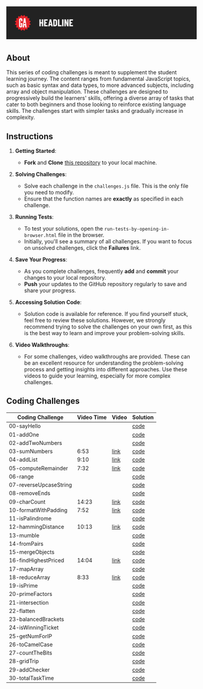 # ![Daily Coding Challenges](../assets/tktk-hero.png)


## About

This series of coding challenges is meant to supplement the student learning journey. The content ranges from fundamental JavaScript topics, such as basic syntax and data types, to more advanced subjects, including array and object manipulation. These challenges are designed to progressively build the learners' skills, offering a diverse array of tasks that cater to both beginners and those looking to reinforce existing language skills. The challenges start with simpler tasks and gradually increase in complexity.

## Instructions

1. **Getting Started**:
    - **Fork** and **Clone** [this repository](https://git.generalassemb.ly/modular-curriculum-all-courses/daily-coding-challenges) to your local machine.

1. **Solving Challenges**:
    - Solve each challenge in the `challenges.js` file. This is the only file you need to modify.
    - Ensure that the function names are **exactly** as specified in each challenge.

2. **Running Tests**:
    - To test your solutions, open the `run-tests-by-opening-in-browser.html` file in the browser.
    - Initially, you'll see a summary of all challenges. If you want to focus on unsolved challenges, click the **Failures** link.

3. **Save Your Progress**:
    - As you complete challenges, frequently **add** and **commit** your changes to your local repository.
    - **Push** your updates to the GitHub repository regularly to save and share your progress.

4. **Accessing Solution Code**:
    - Solution code is available for reference. If you find yourself stuck, feel free to review these solutions. However, we strongly recommend trying to solve the challenges on your own first, as this is the best way to learn and improve your problem-solving skills.

5. **Video Walkthroughs**:
    - For some challenges, video walkthroughs are provided. These can be an excellent resource for understanding the problem-solving process and getting insights into different approaches. Use these videos to guide your learning, especially for more complex challenges.

## Coding Challenges

| Coding Challenge       | Video Time | Video                 | Solution                                                         |
|------------------------|------------|-----------------------|------------------------------------------------------------------|
| 00-sayHello            |            |                       | [code](../solution-code/README.md/#challenge-00-sayhello-example) |
| 01-addOne              |            |                       | [code](../solution-code/README.md/#challenge-01-addone) |
| 02-addTwoNumbers       |            |                       | [code](../solution-code/README.md/#challenge-02-addtwonumbers) |
| 03-sumNumbers          |  6:53      | [link](#)             | [code](../solution-code/README.md/#challenge-03-sumnumbers) |
| 04-addList             |  9:10      | [link](#)             | [code](../solution-code/README.md/#challenge-04-addlist) |
| 05-computeRemainder    |  7:32      | [link](#)             | [code](../solution-code/README.md/#challenge-05-computeremainder) |
| 06-range               |            |                       | [code](../solution-code/README.md/#challenge-06-range) |
| 07-reverseUpcaseString |            |                       | [code](../solution-code/README.md/#challenge-07-reverseupcasestring) |
| 08-removeEnds          |            |                       | [code](../solution-code/README.md/#challenge-08-removeends) |
| 09-charCount           | 14:23      | [link](#)             | [code](../solution-code/README.md/#challenge-09-charcount) |
| 10-formatWithPadding   |  7:52      | [link](#)             | [code](../solution-code/README.md/#challenge-10-formatwithpadding) |
| 11-isPalindrome        |            |                       | [code](../solution-code/README.md/#challenge-11-ispalindrome) |
| 12-hammingDistance     | 10:13      | [link](#)             | [code](../solution-code/README.md/#challenge-12-hammingdistance) |
| 13-mumble              |            |                       | [code](../solution-code/README.md/#challenge-13-mumble) |
| 14-fromPairs           |            |                       | [code](../solution-code/README.md/#challenge-14-frompairs) |
| 15-mergeObjects        |            |                       | [code](../solution-code/README.md/#challenge-15-mergeobjects) |
| 16-findHighestPriced   | 14:04      | [link](#)             | [code](../solution-code/README.md/#challenge-16-findhighestpriced) |
| 17-mapArray            |            |                       | [code](../solution-code/README.md/#challenge-17-maparray) |
| 18-reduceArray         |  8:33      | [link](#)             | [code](../solution-code/README.md/#challenge-18-reducearray) |
| 19-isPrime             |            |                       | [code](../solution-code/README.md/#challenge-19-isprime) |
| 20-primeFactors        |            |                       | [code](../solution-code/README.md/#challenge-20-primefactors) |
| 21-intersection        |            |                       | [code](../solution-code/README.md/#challenge-21-intersection) |
| 22-flatten             |            |                       | [code](../solution-code/README.md/#challenge-22-flatten) |
| 23-balancedBrackets    |            |                       | [code](../solution-code/README.md/#challenge-23-balancedbrackets) |
| 24-isWinningTicket     |            |                       | [code](../solution-code/README.md/#challenge-24-iswinningticket) |
| 25-getNumForIP         |            |                       | [code](../solution-code/README.md/#challenge-25-getnumforip) |
| 26-toCamelCase         |            |                       | [code](../solution-code/README.md/#challenge-26-tocamelcase) |
| 27-countTheBits        |            |                       | [code](../solution-code/README.md/#challenge-27-countthebits) |
| 28-gridTrip            |            |                       | [code](../solution-code/README.md/#challenge-28-gridtrip) |
| 29-addChecker          |            |                       | [code](../solution-code/README.md/#challenge-29-addchecker) |
| 30-totalTaskTime       |            |                       | [code](../solution-code/README.md/#challenge-30-totaltasktime) |

